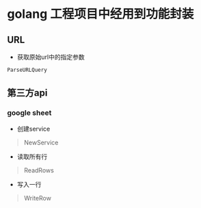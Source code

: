 # golang 工程项目中经用到功能封装

## URL
- 获取原始url中的指定参数
```go
ParseURLQuery
```

## 第三方api 
### google sheet
- 创建service 
> NewService
- 读取所有行
> ReadRows
- 写入一行
> WriteRow
